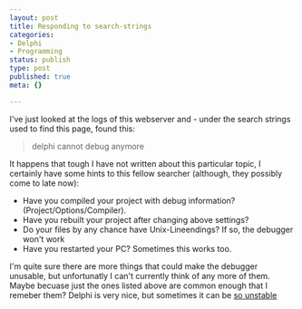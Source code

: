 ```yaml
---
layout: post
title: Responding to search-strings
categories:
- Delphi
- Programming
status: publish
type: post
published: true
meta: {}

---
```

I've just looked at the logs of this webserver and - under the search strings used to find this page, found this: <blockquote>delphi cannot debug anymore</blockquote>It happens that tough I have not written about this particular topic, I certainly have some hints to this fellow searcher (although, they possibly come to late now):

<ul>
 <li>Have you compiled your project with debug information? (Project/Options/Compiler).</li>
 <li>Have you rebuilt your project after changing above settings?</li>
 <li>Do your files by any chance have Unix-Lineendings? If so, the debugger won't work</li>
 <li>Have you restarted your PC? Sometimes this works too.</li>
</ul>

I'm quite sure there are more things that could make the debugger unusable, but unfortunatly I can't currently think of any more of them. Maybe becuase just the ones listed above are common enough that I remeber them? Delphi is very nice, but sometimes it can be <a href="http://www.gnegg.ch/archives/70-The-anatomy-of-a-delphi-crash.html">so unstable</a><br /><br />
